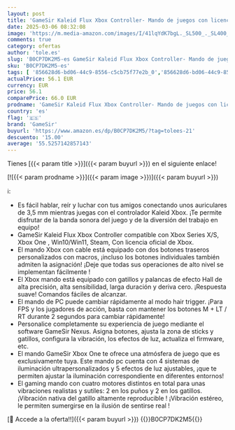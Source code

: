 ```yaml
---
layout: post
title: 'GameSir Kaleid Flux Xbox Controller- Mando de juegos con licencia oficial para Xbox Series X|S  Xbox One & Windows & Steam  Mando de videojuegos con cable con gatillo/joystick de efecto Hall'
date: 2025-03-06 08:32:08
image: 'https://m.media-amazon.com/images/I/41lqYdK7bgL._SL500_._SL400_.jpg'
comments: true
category: ofertas
author: 'tole.es'
slug: 'B0CP7DK2M5-es GameSir Kaleid Flux Xbox Controller- Mando de juegos con...'
sku: 'B0CP7DK2M5-es'
tags: [ '856628d6-bd06-44c9-8556-c5cb75f77e2b_0','856628d6-bd06-44c9-8556-c5cb75f77e2b_3701','Accesorios','Arborist Merchandising Root','Hardware y juegos para Xbox Series X y S','Self Service','Special Features Stores','Videojuegos','gamesir','xbox','🇪🇸', ]
actualPrice: 56.1 EUR
currency: EUR
price: 56.1
comparePrice: 66.0 EUR
prodname: 'GameSir Kaleid Flux Xbox Controller- Mando de juegos con licencia oficial para Xbox Series X|S  Xbox One & Windows & Steam  Mando de videojuegos con cable con gatillo/joystick de efecto Hall'
country: 'es'
flag: '🇪🇸'
brand: 'GameSir'
buyurl: 'https://www.amazon.es/dp/B0CP7DK2M5/?tag=tolees-21'
descuento: '15.00'
average: '55.5257142857143'
---
```


Tienes [{{< param title >}}]({{< param buyurl >}}) en el siguiente enlace!

[![{{< param prodname >}}]({{< param image >}})]({{< param buyurl >}})

ℹ️:

- Es fácil hablar, reír y luchar con tus amigos conectando unos auriculares de 3,5 mm mientras juegas con el controlador Kaleid Xbox. ¡Te permite disfrutar de la banda sonora del juego y de la diversión del trabajo en equipo!
- GameSir Kaleid Flux Xbox Controller compatible con Xbox Series X/S, Xbox One , Win10/Win11, Steam, Con licencia oficial de Xbox.
- El mando Xbox con cable está equipado con dos botones traseros personalizados con macros, ¡incluso los botones individuales también admiten la asignación! ¡Deje que todas sus operaciones de alto nivel se implementan fácilmente !
- El Xbox mando está equipado con gatillos y palancas de efecto Hall de alta precisión, alta sensibilidad, larga duración y deriva cero. ¡Respuesta suave! Comandos fáciles de alcanzar.
- El mando de PC puede cambiar rápidamente al modo hair trigger. ¡Para FPS y los jugadores de acción, basta con mantener los botones M + LT / RT durante 2 segundos para cambiar rápidamente!
- Personalice completamente su experiencia de juego mediante el software GameSir Nexus. Asigna botones, ajusta la zona de sticks y gatillos, configura la vibración, los efectos de luz, actualiza el firmware, etc.
- El mando GameSir Xbox One te ofrece una atmósfera de juego que es exclusivamente tuya. Este mando pc cuenta con 4 sistemas de iluminación ultrapersonalizados y 5 efectos de luz ajustables, ¡que te permiten ajustar la iluminación correspondiente en diferentes entornos!
- El gaming mando con cuatro motores distintos en total para unas vibraciones realistas y sutiles: 2 en los puños y 2 en los gatillos. ¡Vibración nativa del gatillo altamente reproducible ! ¡Vibración estéreo, le permiten sumergirse en la ilusión de sentirse real !

[🛒 Accede a la oferta!!]({{< param buyurl >}})
{{<world>}}B0CP7DK2M5{{</world>}}
